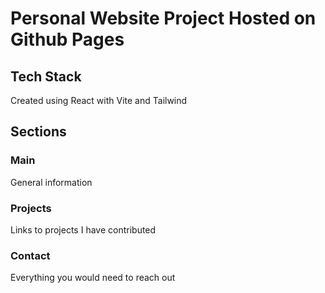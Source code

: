 # Personal Website Project Hosted on Github Pages

## Tech Stack
Created using React with Vite and Tailwind

## Sections

### Main
General information

### Projects
Links to projects I have contributed

### Contact
Everything you would need to reach out
